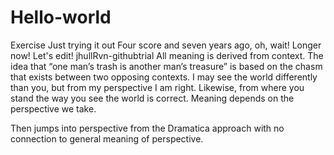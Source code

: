 # Hello-world
Exercise
Just trying it out
Four score and seven years ago,
oh, wait! Longer now!
Let's edit!
jhullRvn-githubtrial
All meaning is derived from context. The idea that “one man’s trash is another man’s treasure” is based on the chasm that exists between two opposing contexts. I may see the world differently than you, but from my perspective I am right. Likewise, from where you stand the way you see the world is correct. Meaning depends on the perspective we take.

Then jumps into perspective from the Dramatica approach with no connection to general meaning of perspective.
